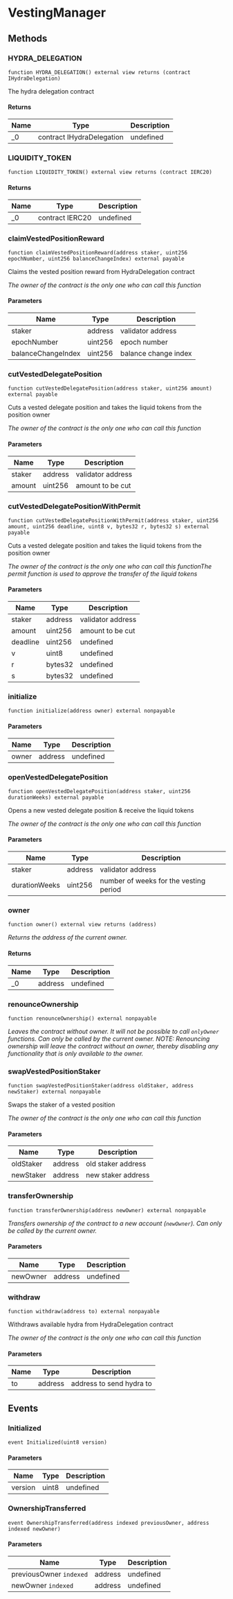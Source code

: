 # VestingManager









## Methods

### HYDRA_DELEGATION

```solidity
function HYDRA_DELEGATION() external view returns (contract IHydraDelegation)
```

The hydra delegation contract




#### Returns

| Name | Type | Description |
|---|---|---|
| _0 | contract IHydraDelegation | undefined |

### LIQUIDITY_TOKEN

```solidity
function LIQUIDITY_TOKEN() external view returns (contract IERC20)
```






#### Returns

| Name | Type | Description |
|---|---|---|
| _0 | contract IERC20 | undefined |

### claimVestedPositionReward

```solidity
function claimVestedPositionReward(address staker, uint256 epochNumber, uint256 balanceChangeIndex) external payable
```

Claims the vested position reward from HydraDelegation contract

*The owner of the contract is the only one who can call this function*

#### Parameters

| Name | Type | Description |
|---|---|---|
| staker | address | validator address |
| epochNumber | uint256 | epoch number |
| balanceChangeIndex | uint256 | balance change index |

### cutVestedDelegatePosition

```solidity
function cutVestedDelegatePosition(address staker, uint256 amount) external payable
```

Cuts a vested delegate position and takes the liquid tokens from the position owner

*The owner of the contract is the only one who can call this function*

#### Parameters

| Name | Type | Description |
|---|---|---|
| staker | address | validator address |
| amount | uint256 | amount to be cut |

### cutVestedDelegatePositionWithPermit

```solidity
function cutVestedDelegatePositionWithPermit(address staker, uint256 amount, uint256 deadline, uint8 v, bytes32 r, bytes32 s) external payable
```

Cuts a vested delegate position and takes the liquid tokens from the position owner

*The owner of the contract is the only one who can call this functionThe permit function is used to approve the transfer of the liquid tokens*

#### Parameters

| Name | Type | Description |
|---|---|---|
| staker | address | validator address |
| amount | uint256 | amount to be cut |
| deadline | uint256 | undefined |
| v | uint8 | undefined |
| r | bytes32 | undefined |
| s | bytes32 | undefined |

### initialize

```solidity
function initialize(address owner) external nonpayable
```





#### Parameters

| Name | Type | Description |
|---|---|---|
| owner | address | undefined |

### openVestedDelegatePosition

```solidity
function openVestedDelegatePosition(address staker, uint256 durationWeeks) external payable
```

Opens a new vested delegate position &amp; receive the liquid tokens

*The owner of the contract is the only one who can call this function*

#### Parameters

| Name | Type | Description |
|---|---|---|
| staker | address | validator address |
| durationWeeks | uint256 | number of weeks for the vesting period |

### owner

```solidity
function owner() external view returns (address)
```



*Returns the address of the current owner.*


#### Returns

| Name | Type | Description |
|---|---|---|
| _0 | address | undefined |

### renounceOwnership

```solidity
function renounceOwnership() external nonpayable
```



*Leaves the contract without owner. It will not be possible to call `onlyOwner` functions. Can only be called by the current owner. NOTE: Renouncing ownership will leave the contract without an owner, thereby disabling any functionality that is only available to the owner.*


### swapVestedPositionStaker

```solidity
function swapVestedPositionStaker(address oldStaker, address newStaker) external nonpayable
```

Swaps the staker of a vested position

*The owner of the contract is the only one who can call this function*

#### Parameters

| Name | Type | Description |
|---|---|---|
| oldStaker | address | old staker address |
| newStaker | address | new staker address |

### transferOwnership

```solidity
function transferOwnership(address newOwner) external nonpayable
```



*Transfers ownership of the contract to a new account (`newOwner`). Can only be called by the current owner.*

#### Parameters

| Name | Type | Description |
|---|---|---|
| newOwner | address | undefined |

### withdraw

```solidity
function withdraw(address to) external nonpayable
```

Withdraws available hydra from HydraDelegation contract

*The owner of the contract is the only one who can call this function*

#### Parameters

| Name | Type | Description |
|---|---|---|
| to | address | address to send hydra to |



## Events

### Initialized

```solidity
event Initialized(uint8 version)
```





#### Parameters

| Name | Type | Description |
|---|---|---|
| version  | uint8 | undefined |

### OwnershipTransferred

```solidity
event OwnershipTransferred(address indexed previousOwner, address indexed newOwner)
```





#### Parameters

| Name | Type | Description |
|---|---|---|
| previousOwner `indexed` | address | undefined |
| newOwner `indexed` | address | undefined |



